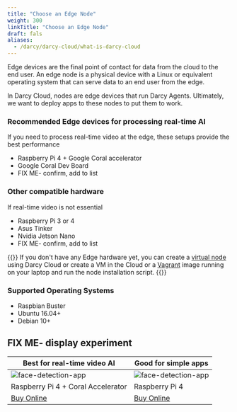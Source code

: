 ```yaml
---
title: "Choose an Edge Node"
weight: 300
linkTitle: "Choose an Edge Node"
draft: fals
aliases:
  - /darcy/darcy-cloud/what-is-darcy-cloud
---
```


Edge devices are the final point of contact for data from the
cloud to the end user. An edge node is a physical device with a Linux or equivalent operating system
that can serve data to an end user from the edge.

In Darcy Cloud, nodes are edge devices that run Darcy Agents. Ultimately, we want to deploy
apps to these nodes to put them to work.

### Recommended Edge devices for processing real-time AI

If you need to process real-time video at the edge, these setups provide the best performance

* Raspberry Pi 4 + Google Coral accelerator
* Google Coral Dev Board
* FIX ME- confirm, add to list


### Other compatible hardware

If real-time video is not essential

* Raspberry Pi 3 or 4
* Asus Tinker
* Nvidia Jetson Nano
* FIX ME- confirm, add to list


{{<alert style="info">}}
  If you don't have any Edge hardware yet, you can create a [virtual node](/docs/cloud/virtual-node.md) using Darcy Cloud or create a VM in the Cloud or a [Vagrant](https://www.vagrantup.com) image running on your laptop and run
  the node installation script.
{{</alert>}}

### Supported Operating Systems

* Raspbian Buster
* Ubuntu 16.04+
* Debian 10+



## FIX ME- display experiment

| Best for real-time video AI | Good for simple apps  |
| ------------------ | ------ |
| ![face-detection-app](/images/boards/pi.png)|  ![face-detection-app](/images/boards/pi.png)|
| Raspberry Pi 4 + Coral Accelerator | Raspberry Pi 4 |
| [Buy Online](https://www.amazon.com/LANDZO-Raspberry-Pi-Model-8gb/dp/B08R87H4RR/ref=asc_df_B08R87H4RR/?tag=hyprod-20&linkCode=df0&hvadid=475692076734&hvpos=&hvnetw=g&hvrand=13451736714787671950&hvpone=&hvptwo=&hvqmt=&hvdev=c&hvdvcmdl=&hvlocint=&hvlocphy=9031964&hvtargid=pla-1143235379750&psc=1) | [Buy Online](https://www.amazon.com/LANDZO-Raspberry-Pi-Model-8gb/dp/B08R87H4RR/ref=asc_df_B08R87H4RR/?tag=hyprod-20&linkCode=df0&hvadid=475692076734&hvpos=&hvnetw=g&hvrand=13451736714787671950&hvpone=&hvptwo=&hvqmt=&hvdev=c&hvdvcmdl=&hvlocint=&hvlocphy=9031964&hvtargid=pla-1143235379750&psc=1) |







